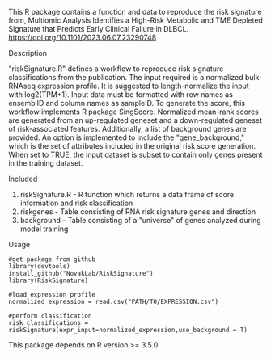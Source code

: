 This R package contains a function and data to reproduce the risk signature from, Multiomic Analysis Identifies a High-Risk Metabolic and TME Depleted Signature that Predicts Early Clinical Failure in DLBCL. https://doi.org/10.1101/2023.06.07.23290748

Description

"riskSignature.R" defines a workflow to reproduce risk signature classifications from the publication. The input required is a normalized bulk-RNAseq expression profile. It is suggested to length-normalize the input with log2(TPM+1). Input data must be formatted with row names as ensemblID and column names as sampleID. To generate the score, this workflow implements R package SingScore. Normalized mean-rank scores are generated from an up-regulated geneset and a down-regulated geneset of risk-associated features. Additionally, a list of background genes are provided. An option is implemented to include the "gene_background," which is the set of attributes included in the original risk score generation. When set to TRUE, the input dataset is subset to contain only genes present in the training dataset. 

Included

1. riskSignature.R - R function which returns a data frame of score information and risk classification
2. riskgenes - Table consisting of RNA risk signature genes and direction
3. background - Table consisting of a "universe" of genes analyzed during model training

Usage

```
#get package from github
library(devtools)
install_github("NovakLab/RiskSignature")
library(RiskSignature)

#load expression profile
normalized_expression = read.csv("PATH/TO/EXPRESSION.csv")

#perform classification
risk_classifications = riskSignature(expr_input=normalized_expression,use_background = T)
```
This package depends on R version >= 3.5.0

